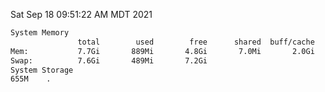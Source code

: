 Sat Sep 18 09:51:22 AM MDT 2021
```bash
System Memory
               total        used        free      shared  buff/cache   available
Mem:           7.7Gi       889Mi       4.8Gi       7.0Mi       2.0Gi       6.5Gi
Swap:          7.6Gi       489Mi       7.2Gi
System Storage
655M	.
```
```bash

